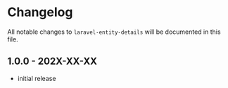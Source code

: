 # Changelog

All notable changes to `laravel-entity-details` will be documented in this file.

## 1.0.0 - 202X-XX-XX

- initial release
